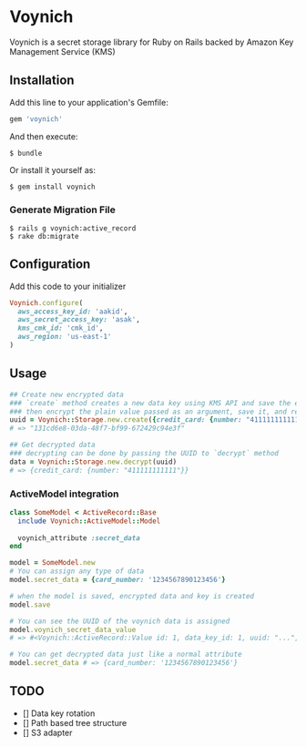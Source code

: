 # Voynich

Voynich is a secret storage library for Ruby on Rails backed by Amazon Key Management Service (KMS)

## Installation

Add this line to your application's Gemfile:

```ruby
gem 'voynich'
```

And then execute:

    $ bundle

Or install it yourself as:

    $ gem install voynich
    
### Generate Migration File

    $ rails g voynich:active_record
    $ rake db:migrate
    
## Configuration

Add this code to your initializer

```ruby
Voynich.configure(
  aws_access_key_id: 'aakid',
  aws_secret_access_key: 'asak',
  kms_cmk_id: 'cmk_id',
  aws_region: 'us-east-1'
)
```

## Usage

```ruby
## Create new encrypted data
### `create` method creates a new data key using KMS API and save the encrypted version of the key,
### then encrypt the plain value passed as an argument, save it, and return the UUID of the saved value
uuid = Voynich::Storage.new.create({credit_card: {number: "411111111111"}})
# => "131cd6e8-03da-48f7-bf99-672429c94e3f"

## Get decrypted data
### decrypting can be done by passing the UUID to `decrypt` method
data = Voynich::Storage.new.decrypt(uuid)
# => {credit_card: {number: "411111111111"}}
```

### ActiveModel integration

```ruby
class SomeModel < ActiveRecord::Base
  include Voynich::ActiveModel::Model
  
  voynich_attribute :secret_data
end

model = SomeModel.new
# You can assign any type of data
model.secret_data = {card_number: '1234567890123456'}

# when the model is saved, encrypted data and key is created
model.save

# You can see the UUID of the voynich data is assigned
model.voynich_secret_data_value
# => #<Voynich::ActiveRecord::Value id: 1, data_key_id: 1, uuid: "...", ciphertext: "{\"c\":\"chD9hCWePs+Cqg...">

# You can get decrypted data just like a normal attribute
model.secret_data # => {card_number: '1234567890123456'}
```

## TODO

- [] Data key rotation
- [] Path based tree structure
- [] S3 adapter
